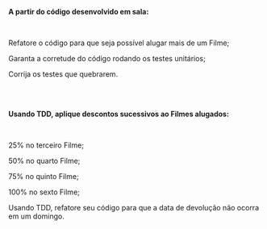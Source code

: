 <b>A partir do código desenvolvido em sala:</b>

<br>

Refatore o código para que seja possível alugar mais de um Filme;

Garanta a corretude do código rodando os testes unitários;

Corrija os testes que quebrarem.

<br><br>

<b>Usando TDD, aplique descontos sucessivos ao Filmes alugados:</b>

<br>

25% no terceiro Filme;

50% no quarto Filme;

75% no quinto Filme;

100% no sexto Filme;

Usando TDD, refatore seu código para que a data de devolução não ocorra em um domingo.
